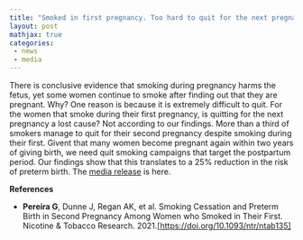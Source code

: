 ```yaml
---
title: "Smoked in first pregnancy. Too hard to quit for the next pregnancy? No!"
layout: post
mathjax: true
categories: 
 - news
 - media
---
```


There is conclusive evidence that smoking during pregnancy harms the fetus, yet some women continue to smoke after finding out that they are pregnant. Why? One reason is because it is extremely difficult to quit. For the women that smoke during their first pregnancy, is quitting for the next pregnancy a lost cause? Not according to our findings. More than a third of smokers manage to quit for their second pregnancy despite smoking during their first. Givent that many women become pregnant again within two years of giving birth, we need quit smoking campaigns that target the postpartum period. Our findings show that this translates to a 25% reduction in the risk of preterm birth. The [media release](https://news.curtin.edu.au/media-releases/) is here.  

**References**
* **Pereira G**, Dunne J, Regan AK, et al. Smoking Cessation and Preterm Birth in Second Pregnancy Among Women who Smoked in Their First. Nicotine & Tobacco Research. 2021.[https://doi.org/10.1093/ntr/ntab135]
